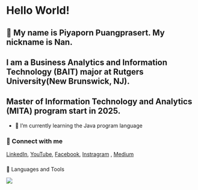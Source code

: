 # Hello World! 
## 👋 My name is Piyaporn Puangprasert. My nickname is Nan.
## I am a Business Analytics and Information Technology (BAIT) major at Rutgers University(New Brunswick, NJ).
## Master of Information Technology and Analytics (MITA) program start in 2025.

- 🌱 I’m currently learning the Java program language 

### 🤝 Connect with me <br>
[LinkedIn](https://www.linkedin.com/in/piyapornp/), [YouTube](https://www.youtube.com/@nanny2277), [Facebook](https://www.facebook.com/nanPiyapornPP), [Instragram](https://www.instagram.com/puangprasert_nan/) , [Medium](https://medium.com/@piyapornp) 

### 


🧠 Languages and Tools
<p align="left">
  <a href="https://skillicons.dev">
    <img src="https://skillicons.dev/icons?i=s,html,css,py,r,react,gcp" />
  </a>
</p>

